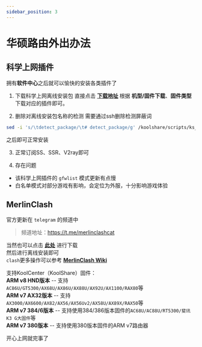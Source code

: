 ```yaml
---
sidebar_position: 3
---
```


# 华硕路由外出办法

## 科学上网插件
拥有**软件中心**之后就可以愉快的安装各类插件了  
1. 下载科学上网离线安装包
直接点击 **[下载地址](https://github.com/hq450/fancyss_history_package)** 根据 **机型/固件下载**、**固件类型**下载对应的插件即可。  

2. 删除对离线安装包名称的检测
需要通过ssh删除检测屏蔽词
```bash
sed -i 's/\tdetect_package/\t# detect_package/g' /koolshare/scripts/ks_tar_install.sh
```
之后即可正常安装  

3. 正常订阅SS、SSR、V2ray即可

4. 存在问题
- 该科学上网插件的 `gfwlist` 模式更新有点慢
- 白名单模式对部分游戏有影响，会定位为外服，十分影响游戏体验

## MerlinClash
官方更新在 `telegram` 的频道中  
>频道地址：https://t.me/merlinclashcat  

当然也可以点击 **[此处](./MCKP_HND_220520.tar.gz)** 进行下载  
然后进行离线安装即可  
`clash`更多操作可以参考 **[MerlinClash Wiki](https://mcreadme.gitbook.io/mc/)**  


支持KoolCenter（KoolShare）固件：  
**ARM v8 HND版本**          -- 支持`AC86U/GT5300/AX68U/AX86U/AX88U/AX92U/AX1100/RAX80`等  
**ARM v7 AX32版本**         -- 支持`AX3000/AX6600/AX82/AX56/AX56Uv2/AX58U/AX89X/RAX50`等  
**ARM v7 384/6版本**       --  支持使用384/386版本固件的`AC68U/AC88U/RT5300/斐讯K3 G大固件`等  
**ARM v7 380版本**           --  支持使用380版本固件的ARM v7路由器  

开心上网就完事了
